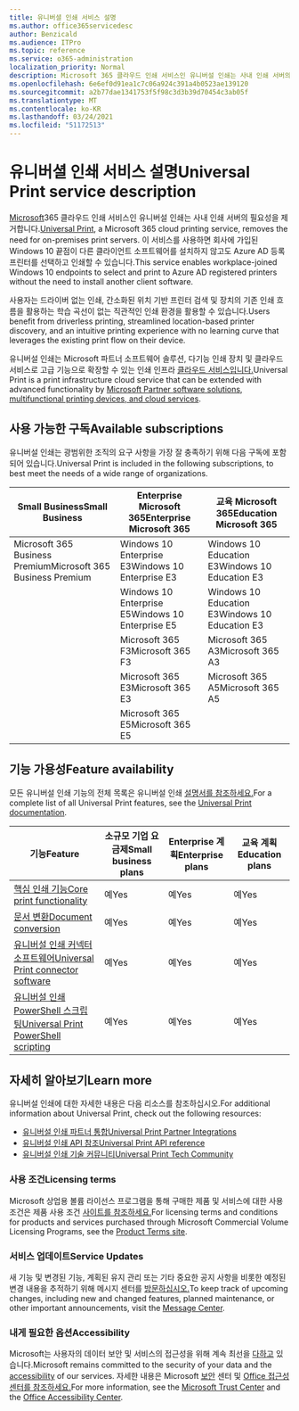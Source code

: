 ```yaml
---
title: 유니버셜 인쇄 서비스 설명
ms.author: office365servicedesc
author: Benzicald
ms.audience: ITPro
ms.topic: reference
ms.service: o365-administration
localization_priority: Normal
description: Microsoft 365 클라우드 인쇄 서비스인 유니버설 인쇄는 사내 인쇄 서버의 필요성을 제거합니다.
ms.openlocfilehash: 6e6ef0d91ea1c7c06a924c391a4b0523ae139120
ms.sourcegitcommit: a2b77dae1341753f5f98c3d3b39d70454c3ab05f
ms.translationtype: MT
ms.contentlocale: ko-KR
ms.lasthandoff: 03/24/2021
ms.locfileid: "51172513"
---
```

# <a name="universal-print-service-description"></a><span data-ttu-id="d752b-103">유니버셜 인쇄 서비스 설명</span><span class="sxs-lookup"><span data-stu-id="d752b-103">Universal Print service description</span></span>

<span data-ttu-id="d752b-104">[Microsoft](https://www.microsoft.com/microsoft-365/windows/universal-print)365 클라우드 인쇄 서비스인 유니버설 인쇄는 사내 인쇄 서버의 필요성을 제거합니다.</span><span class="sxs-lookup"><span data-stu-id="d752b-104">[Universal Print](https://www.microsoft.com/microsoft-365/windows/universal-print), a Microsoft 365 cloud printing service, removes the need for on-premises print servers.</span></span> <span data-ttu-id="d752b-105">이 서비스를 사용하면 회사에 가입된 Windows 10 끝점이 다른 클라이언트 소프트웨어를 설치하지 않고도 Azure AD 등록 프린터를 선택하고 인쇄할 수 있습니다.</span><span class="sxs-lookup"><span data-stu-id="d752b-105">This service enables workplace-joined Windows 10 endpoints to select and print to Azure AD registered printers without the need to install another client software.</span></span>

<span data-ttu-id="d752b-106">사용자는 드라이버 없는 인쇄, 간소화된 위치 기반 프린터 검색 및 장치의 기존 인쇄 흐름을 활용하는 학습 곡선이 없는 직관적인 인쇄 환경을 활용할 수 있습니다.</span><span class="sxs-lookup"><span data-stu-id="d752b-106">Users benefit from driverless printing, streamlined location-based printer discovery, and an intuitive printing experience with no learning curve that leverages the existing print flow on their device.</span></span>

<span data-ttu-id="d752b-107">유니버설 인쇄는 Microsoft 파트너 소프트웨어 솔루션, 다기능 인쇄 장치 및 클라우드 서비스로 고급 기능으로 확장할 수 있는 인쇄 인프라 [클라우드 서비스입니다.](/universal-print/fundamentals/universal-print-partner-integrations)</span><span class="sxs-lookup"><span data-stu-id="d752b-107">Universal Print is a print infrastructure cloud service that can be extended with advanced functionality by [Microsoft Partner software solutions, multifunctional printing devices, and cloud services](/universal-print/fundamentals/universal-print-partner-integrations).</span></span>

## <a name="available-subscriptions"></a><span data-ttu-id="d752b-108">사용 가능한 구독</span><span class="sxs-lookup"><span data-stu-id="d752b-108">Available subscriptions</span></span>

<span data-ttu-id="d752b-109">유니버설 인쇄는 광범위한 조직의 요구 사항을 가장 잘 충족하기 위해 다음 구독에 포함되어 있습니다.</span><span class="sxs-lookup"><span data-stu-id="d752b-109">Universal Print is included in the following subscriptions, to best meet the needs of a wide range of organizations.</span></span>

| <span data-ttu-id="d752b-110">Small Business</span><span class="sxs-lookup"><span data-stu-id="d752b-110">Small Business</span></span>                 | <span data-ttu-id="d752b-111">Enterprise Microsoft 365</span><span class="sxs-lookup"><span data-stu-id="d752b-111">Enterprise Microsoft 365</span></span>     | <span data-ttu-id="d752b-112">교육 Microsoft 365</span><span class="sxs-lookup"><span data-stu-id="d752b-112">Education Microsoft 365</span></span> |
|--------------------------------|------------------------------|-------------------------|
| <span data-ttu-id="d752b-113">Microsoft 365 Business Premium</span><span class="sxs-lookup"><span data-stu-id="d752b-113">Microsoft 365 Business Premium</span></span> | <span data-ttu-id="d752b-114">Windows 10 Enterprise E3</span><span class="sxs-lookup"><span data-stu-id="d752b-114">Windows 10 Enterprise E3</span></span>     | <span data-ttu-id="d752b-115">Windows 10 Education E3</span><span class="sxs-lookup"><span data-stu-id="d752b-115">Windows 10 Education E3</span></span> |
|                                | <span data-ttu-id="d752b-116">Windows 10 Enterprise E5</span><span class="sxs-lookup"><span data-stu-id="d752b-116">Windows 10 Enterprise E5</span></span>     | <span data-ttu-id="d752b-117">Windows 10 Education E3</span><span class="sxs-lookup"><span data-stu-id="d752b-117">Windows 10 Education E3</span></span> |
|                                | <span data-ttu-id="d752b-118">Microsoft 365 F3</span><span class="sxs-lookup"><span data-stu-id="d752b-118">Microsoft 365 F3</span></span>             | <span data-ttu-id="d752b-119">Microsoft 365 A3</span><span class="sxs-lookup"><span data-stu-id="d752b-119">Microsoft 365 A3</span></span>        |
|                                | <span data-ttu-id="d752b-120">Microsoft 365 E3</span><span class="sxs-lookup"><span data-stu-id="d752b-120">Microsoft 365 E3</span></span>             | <span data-ttu-id="d752b-121">Microsoft 365 A5</span><span class="sxs-lookup"><span data-stu-id="d752b-121">Microsoft 365 A5</span></span>        |
|                                | <span data-ttu-id="d752b-122">Microsoft 365 E5</span><span class="sxs-lookup"><span data-stu-id="d752b-122">Microsoft 365 E5</span></span>             |                         |

## <a name="feature-availability"></a><span data-ttu-id="d752b-123">기능 가용성</span><span class="sxs-lookup"><span data-stu-id="d752b-123">Feature availability</span></span>

<span data-ttu-id="d752b-124">모든 유니버설 인쇄 기능의 전체 목록은 유니버설 인쇄 [설명서를 참조하세요.](/universal-print/)</span><span class="sxs-lookup"><span data-stu-id="d752b-124">For a complete list of all Universal Print features, see the [Universal Print documentation](/universal-print/).</span></span>

| <span data-ttu-id="d752b-125">기능</span><span class="sxs-lookup"><span data-stu-id="d752b-125">Feature</span></span>                                  | <span data-ttu-id="d752b-126">소규모 기업 요금제</span><span class="sxs-lookup"><span data-stu-id="d752b-126">Small business plans</span></span> | <span data-ttu-id="d752b-127">Enterprise 계획</span><span class="sxs-lookup"><span data-stu-id="d752b-127">Enterprise plans</span></span> | <span data-ttu-id="d752b-128">교육 계획</span><span class="sxs-lookup"><span data-stu-id="d752b-128">Education plans</span></span> |
|------------------------------------------|----------------------|------------------|-----------------|
| [<span data-ttu-id="d752b-129">핵심 인쇄 기능</span><span class="sxs-lookup"><span data-stu-id="d752b-129">Core print functionality</span></span>](/universal-print/)             | <span data-ttu-id="d752b-130">예</span><span class="sxs-lookup"><span data-stu-id="d752b-130">Yes</span></span>                  | <span data-ttu-id="d752b-131">예</span><span class="sxs-lookup"><span data-stu-id="d752b-131">Yes</span></span>              | <span data-ttu-id="d752b-132">예</span><span class="sxs-lookup"><span data-stu-id="d752b-132">Yes</span></span>             |
| [<span data-ttu-id="d752b-133">문서 변환</span><span class="sxs-lookup"><span data-stu-id="d752b-133">Document conversion</span></span>](/universal-print/fundamentals/universal-print-document-conversion)                  | <span data-ttu-id="d752b-134">예</span><span class="sxs-lookup"><span data-stu-id="d752b-134">Yes</span></span>                  | <span data-ttu-id="d752b-135">예</span><span class="sxs-lookup"><span data-stu-id="d752b-135">Yes</span></span>              | <span data-ttu-id="d752b-136">예</span><span class="sxs-lookup"><span data-stu-id="d752b-136">Yes</span></span>             |
| [<span data-ttu-id="d752b-137">유니버설 인쇄 커넥터 소프트웨어</span><span class="sxs-lookup"><span data-stu-id="d752b-137">Universal Print connector software</span></span>](/universal-print/fundamentals/universal-print-connector-overview)   | <span data-ttu-id="d752b-138">예</span><span class="sxs-lookup"><span data-stu-id="d752b-138">Yes</span></span>                  | <span data-ttu-id="d752b-139">예</span><span class="sxs-lookup"><span data-stu-id="d752b-139">Yes</span></span>              | <span data-ttu-id="d752b-140">예</span><span class="sxs-lookup"><span data-stu-id="d752b-140">Yes</span></span>             |
| [<span data-ttu-id="d752b-141">유니버설 인쇄 PowerShell 스크립팅</span><span class="sxs-lookup"><span data-stu-id="d752b-141">Universal Print PowerShell scripting</span></span>](/universal-print/fundamentals/universal-print-powershell) | <span data-ttu-id="d752b-142">예</span><span class="sxs-lookup"><span data-stu-id="d752b-142">Yes</span></span>                  | <span data-ttu-id="d752b-143">예</span><span class="sxs-lookup"><span data-stu-id="d752b-143">Yes</span></span>              | <span data-ttu-id="d752b-144">예</span><span class="sxs-lookup"><span data-stu-id="d752b-144">Yes</span></span>             |

## <a name="learn-more"></a><span data-ttu-id="d752b-145">자세히 알아보기</span><span class="sxs-lookup"><span data-stu-id="d752b-145">Learn more</span></span>

<span data-ttu-id="d752b-146">유니버설 인쇄에 대한 자세한 내용은 다음 리소스를 참조하십시오.</span><span class="sxs-lookup"><span data-stu-id="d752b-146">For additional information about Universal Print, check out the following resources:</span></span>

- [<span data-ttu-id="d752b-147">유니버설 인쇄 파트너 통합</span><span class="sxs-lookup"><span data-stu-id="d752b-147">Universal Print Partner Integrations</span></span>](/universal-print/fundamentals/universal-print-partner-integrations)
- [<span data-ttu-id="d752b-148">유니버설 인쇄 API 참조</span><span class="sxs-lookup"><span data-stu-id="d752b-148">Universal Print API reference</span></span>](/graph/universal-print-concept-overview)
- [<span data-ttu-id="d752b-149">유니버설 인쇄 기술 커뮤니티</span><span class="sxs-lookup"><span data-stu-id="d752b-149">Universal Print Tech Community</span></span>](https://techcommunity.microsoft.com/t5/universal-print/ct-p/UniversalPrint)

### <a name="licensing-terms"></a><span data-ttu-id="d752b-150">사용 조건</span><span class="sxs-lookup"><span data-stu-id="d752b-150">Licensing terms</span></span>

<span data-ttu-id="d752b-151">Microsoft 상업용 볼륨 라이선스 프로그램을 통해 구매한 제품 및 서비스에 대한 사용 조건은 제품 사용 조건 [사이트를 참조하세요.](https://www.microsoft.com/licensing/terms/)</span><span class="sxs-lookup"><span data-stu-id="d752b-151">For licensing terms and conditions for products and services purchased through Microsoft Commercial Volume Licensing Programs, see the [Product Terms site](https://www.microsoft.com/licensing/terms/).</span></span> 

### <a name="service-updates"></a><span data-ttu-id="d752b-152">서비스 업데이트</span><span class="sxs-lookup"><span data-stu-id="d752b-152">Service Updates</span></span>

<span data-ttu-id="d752b-153">새 기능 및 변경된 기능, 계획된 유지 관리 또는 기타 중요한 공지 사항을 비롯한 예정된 변경 내용을 추적하기 위해 메시지 센터를 [방문하십시오.](/microsoft-365/admin/manage/message-center)</span><span class="sxs-lookup"><span data-stu-id="d752b-153">To keep track of upcoming changes, including new and changed features, planned maintenance, or other important announcements, visit the [Message Center](/microsoft-365/admin/manage/message-center).</span></span>

### <a name="accessibility"></a><span data-ttu-id="d752b-154">내게 필요한 옵션</span><span class="sxs-lookup"><span data-stu-id="d752b-154">Accessibility</span></span>

<span data-ttu-id="d752b-155">Microsoft는 사용자의 데이터 보안 및 서비스의 접근성을 위해 계속 최선을 [다하고](https://www.microsoft.com/trust-center/compliance/accessibility) 있습니다.</span><span class="sxs-lookup"><span data-stu-id="d752b-155">Microsoft remains committed to the security of your data and the [accessibility](https://www.microsoft.com/trust-center/compliance/accessibility) of our services.</span></span> <span data-ttu-id="d752b-156">자세한 내용은 Microsoft [보안](https://www.microsoft.com/trust-center) 센터 및 [Office 접근성 센터를 참조하세요.](https://support.microsoft.com/topic/office-accessibility-center-resources-for-people-with-disabilities-ecab0fcf-d143-4fe8-a2ff-6cd596bddc6d)</span><span class="sxs-lookup"><span data-stu-id="d752b-156">For more information, see the [Microsoft Trust Center](https://www.microsoft.com/trust-center) and the [Office Accessibility Center](https://support.microsoft.com/topic/office-accessibility-center-resources-for-people-with-disabilities-ecab0fcf-d143-4fe8-a2ff-6cd596bddc6d).</span></span>